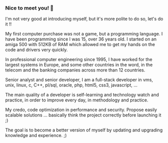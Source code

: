### Nice to meet you! 👋

I'm not very good at introducing myself, but it's more polite to do so, let's do it !!

My first computer purchase was not a game, but a programming language. I have been programming since I was 15, over 36 years old. I started on an amiga 500 with 512KB of RAM which allowed me to get my hands on the code and drivers very quickly.

In professional computer engineering since 1995, I have worked for the largest systems in Europe, and some other countries in the word, in the telecom and the banking companies across more than 12 countries.

Senior analyst and senior developer, I am a full-stack developer in vms, unix, linux, c, C++, pl/sql, oracle, php, html5, css3, javascript, ...

The main quality of a developer is self-learning and technology watch and practice, in order to improve every day, in methodology and practice.

My credo, code optimization in performance and security. Propose easily scalable solutions ... basically think the project correctly before launching it ;)

The goal is to become a better version of myself by updating and upgrading knowledge and experience. ;)
